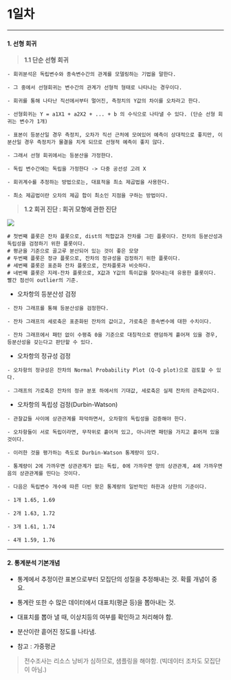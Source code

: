 # 1일차 


-----------------------


#### **1. 선형 회귀**


> **1.1 단순 선형 회귀**

```
- 회귀분석은 독립변수와 종속변수간의 관계를 모델링하는 기법을 말한다.

- 그 중에서 선형회귀는 변수간의 관계가 선형적 형태로 나타나는 경우이다.

- 회귀를 통해 나타난 직선에서부터 멀어진, 측정치의 Y값의 차이를 오차라고 한다.

- 선형회귀는 Y = a1X1 + a2X2 + ... + b 의 수식으로 나타낼 수 있다. (단순 선형 회귀는 변수가 1개)

- 표본이 등분산일 경우 측정치, 오차가 직선 근처에 모여있어 예측이 상대적으로 좋지만, 이분산일 경우 측정치가 물결을 치게 되므로 선형적 예측이 좋지 않다.

- 그래서 선형 회귀에서는 등분산을 가정한다.

- 독립 변수간에는 독립을 가정한다 -> 다중 공선성 고려 X

- 회귀계수를 추정하는 방법으로는, 대표적을 최소 제곱법을 사용한다.

- 최소 제곱법이란 오차의 제곱 합이 최소인 지점을 구하는 방법이다.
```

> **1.2 회귀 진단 : 회귀 모형에 관한 진단**

![](https://raw.github.com/yoonkt200/DataScience/master/week2_StatisticAnalysis/week3_images/1.png)

```
# 첫번째 플롯은 잔차 플롯으로, dist의 적합값과 잔차를 그린 플롯이다. 잔차의 등분산성과 독립성을 검정하기 위한 플롯이다.
# 평균을 기준으로 골고루 분산되어 있는 것이 좋은 모양
# 두번째 플롯은 정규 플롯으로, 잔차의 정규성을 검정하기 위한 플롯이다.
# 세번째 플롯은 표준화 잔차 플롯으로, 잔차플롯과 비슷하다.
# 네번째 플롯은 지레-잔차 플롯으로, X값과 Y값의 특이값을 찾아내는데 유용한 플롯이다. 빨간 점선이 outlier의 기준.
```

- 오차항의 등분산성 검정

```
- 잔차 그래프를 통해 등분산성을 검정한다.

- 잔차 그래프의 세로축은 표준화된 잔차의 값이고, 가로축은 종속변수에 대한 수치이다.

- 잔차 그래프에서 패턴 없이 수평축 0을 기준으로 대칭적으로 랜덤하게 흩어져 있을 경우, 등분산성을 갖는다고 판단할 수 있다.
```

- 오차항의 정규성 검정

```
- 오차항의 정규성은 잔차의 Normal Probability Plot (Q-Q plot)으로 검토할 수 있다.

- 그래프의 가로축은 잔차의 정규 분포 하에서의 기대값, 세로축은 실제 잔차의 관측값이다.
```

- 오차항의 독립성 검정(Durbin-Watson)

```
- 관찰값들 사이에 상관관계를 파악하면서, 오차항의 독립성을 검증해야 한다.

- 오차항들이 서로 독립이라면, 무작위로 흩어져 있고, 아니라면 패턴을 가지고 흩어져 있을것이다.

- 이러한 것을 평가하는 측도로 Durbin-Watson 통계량이 있다.

- 통계량이 2에 가까우면 상관관계가 없는 독립, 0에 가까우면 양의 상관관계, 4에 가까우면 음의 상관관계를 띤다는 것이다.

- 다음은 독립변수 개수에 따른 더빈 왓은 통계량의 일반적인 하한과 상한의 기준이다.

- 1개 1.65, 1.69

- 2개 1.63, 1.72

- 3개 1.61, 1.74

- 4개 1.59, 1.76

```

-----------------------


#### **2. 통계분석 기본개념**

- 통계에서 추정이란 표본으로부터 모집단의 성질을 추정해내는 것. 확률 개념이 중요.

- 통계란 또한 수 많은 데이터에서 대표치(평균 등)을 뽑아내는 것.

- 대표치를 뽑아 낼 때, 이상치등의 여부를 확인하고 처리해야 함.

- 분산이란 흩어진 정도를 나타냄.

- 참고 : 가중평균

> 전수조사는 리소스 낭비가 심하므로, 샘플링을 해야함. (빅데이터 조차도 모집단이 아님.)